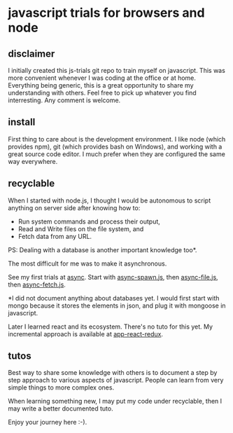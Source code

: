 # javascript trials for browsers and node

## disclaimer

I initially created this js-trials git repo to train myself on javascript.
This was more convenient whenever I  was coding at the office or at home.
Everything being generic, this is a great opportunity to share my understanding with others. Feel free to pick up whatever you find interresting.
Any comment is welcome.

## install

First thing to care about is the development environment.
I like node (which provides npm), git (which provides bash on Windows), and working with a great source code editor. I much prefer when they are configured the same way everywhere.

## recyclable

When I started with node.js, I thought I would be autonomous to script anything on server side after knowing how to:

- Run system commands and process their output,
- Read and Write files on the file system, and
- Fetch data from any URL.

PS: Dealing with a database is another important knowledge too*.

The most difficult for me was to make it asynchronous.

See my first trials at [async](recyclable/node/src/async/).
Start with [async-spawn.js](recyclable/node/src/async/async-spawn.js), then [async-file.js](recyclable/node/src/async/async-file.js), then [async-fetch.js](recyclable/node/src/async/async-fetch.js).

*I did not document anything about databases yet. I would first start with mongo because it stores the elements in json, and plug it with mongoose in javascript.

Later I learned react and its ecosystem. There's no tuto for this yet. My incremental approach is available at [app-react-redux](recyclable/webnode/app-react-redux/).

## tutos

Best way to share some knowledge with others is to document a step by step approach to various aspects of javascript.
People can learn from very simple things to more complex ones.

When learning something new, I may put my code under recyclable, then I may write a better documented tuto.

Enjoy your journey here :-).
